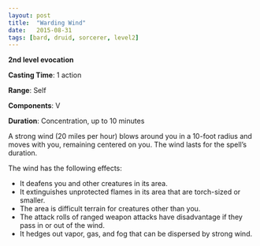 ```yaml
---
layout: post
title:  "Warding Wind"
date:   2015-08-31
tags: [bard, druid, sorcerer, level2]
---
```


**2nd level evocation**

**Casting Time**: 1 action

**Range**: Self

**Components**: V

**Duration**: Concentration, up to 10 minutes

A strong wind (20 miles per hour) blows around you in a 10-foot radius and moves with you, remaining centered on you. The wind lasts for the spell’s duration.

The wind has the following effects:

* It deafens you and other creatures in its area.
* It extinguishes unprotected flames in its area that are torch-sized or smaller.
* The area is difficult terrain for creatures other than you.
* The attack rolls of ranged weapon attacks have disadvantage if they pass in or out of the wind.
* It hedges out vapor, gas, and fog that can be dispersed by strong wind.